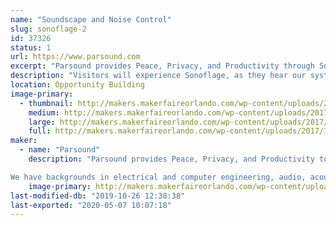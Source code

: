 ```yaml
---
name: "Soundscape and Noise Control"
slug: sonoflage-2
id: 37326
status: 1
url: https://www.parsound.com
excerpt: "Parsound provides Peace, Privacy, and Productivity through Sound and Noise Control.  We have invented the World's First Smart Soundscape.  We call it, \"Sonoflage\". "
description: "Visitors will experience Sonoflage, as they hear our system running with adaptive Sound Camoflage, and without it, just playing music.  w"
location: Opportunity Building
image-primary:
  - thumbnail: http://makers.makerfaireorlando.com/wp-content/uploads/2017/10/waterCAFIA-150x150.jpg
    medium: http://makers.makerfaireorlando.com/wp-content/uploads/2017/10/waterCAFIA-300x222.jpg
    large: http://makers.makerfaireorlando.com/wp-content/uploads/2017/10/waterCAFIA-1024x756.jpg
    full: http://makers.makerfaireorlando.com/wp-content/uploads/2017/10/waterCAFIA.jpg
maker:
  - name: "Parsound"
    description: "Parsound provides Peace, Privacy, and Productivity to the world through sound. 

We have backgrounds in electrical and computer engineering, audio, acoustics, music, modeling, simulation, and building ventures that help others. "
    image-primary: http://makers.makerfaireorlando.com/wp-content/uploads/2017/10/simpleLogo.png
last-modified-db: "2019-10-26 12:38:38"
last-exported: "2020-05-07 10:07:18"
---
```

